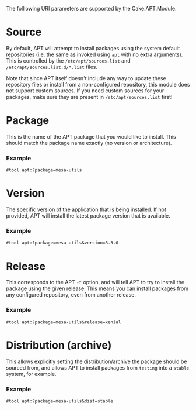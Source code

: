 The folllowing URI parameters are supported by the Cake.APT.Module.

# Source

By default, APT will attempt to install packages using the system default repositories (i.e. the same as invoked using `apt` with no extra arguments). This is controlled by the `/etc/apt/sources.list` and `/etc/apt/sources.list.d/*.list` files.

Note that since APT itself doesn't include any way to update these repository files or install from a non-configured repository, this module does not support custom sources. If you need custom sources for your packages, make sure they are present in `/etc/apt/sources.list` first!

# Package

This is the name of the APT package that you would like to install.  This should match the package name exactly (no version or architecture).

### Example

```
#tool apt:?package=mesa-utils
```

# Version

The specific version of the application that is being installed.  If not provided, APT will install the latest package version that is available.

### Example

```
#tool apt:?package=mesa-utils&version=8.3.0
```

# Release

This corresponds to the APT `-t` option, and will tell APT to try to install the package using the given release. This means you can install packages from any configured repository, even from another release.

### Example

```
#tool apt:?package=mesa-utils&release=xenial
```

# Distribution (archive)

This allows explicitly setting the distribution/archive the package should be sourced from, and allows APT to install packages from `testing` into a `stable` system, for example.

### Example

```
#tool apt:?package=mesa-utils&dist=stable
```